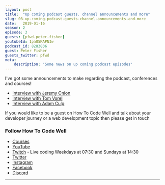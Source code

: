 ```yaml
---
layout: post
title:  "Up coming podcast guests, channel announcements and more"
slug: 03-up-coming-podcast-guests-channel-announcements-and-more
date:   2019-01-16
season: 2
episode: 3
guests: [pfwd-peter-fisher]
youtubeId: 1pa85KAPNIw
podcast_id: 8283836
guest: Peter Fisher
guests_twitter: pfwd
meta:
    description: "Some news on up coming podcast episodes"
---
```

I've got some announcements to make regarding the podcast, conferences and courses!

- [Interview with Jeremy Onion](/_season-2/)
- [Interview with Tom Vorel](/season-2/04-from-self-taught-coder-to-react-developer-tom-vorel-interview)
- [Interview with Adam Culp](/season-2/05-sunshine-php-conference-beach-casts-public-speaking-adam-culp-interview)

If you would like to be a guest on How To Code Well and talk about your developer journey or a web development topic then please get in touch

### Follow How To Code Well
- [Courses](http://howtocodewell.net)
- [YouTube](http://youtube.com/howtocodewell)
- [Twitch](http://twitch.tv/howtocodewell) - Live coding Weekdays at 07:30 and Sundays at 14:30
- [Twitter](https://twitter.com/howtocodewell)
- [Instagram](http://instagram.com/howtocodewell/)
- [Facebook](http://facebook.com/howtocodewell/)
- [Discord](http://howtocodewell.net/discord)

-------------------------------
